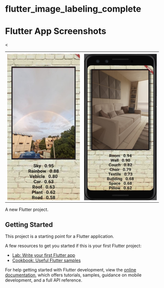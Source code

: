 # flutter_image_labeling_complete

# Flutter App Screenshots
<table>
  <tr>
    <td></td>
     <td></td>
     <
  </tr>
  <tr>
    <td><img src="https://github.com/program333/Image_Labelling_Classification_Flutter_App/blob/main/images/Image_Labelling_flutter%20App2.jpg?raw=true" width=270 height=480></td>
    <td><img src="https://github.com/program333/Image_Labelling_Classification_Flutter_App/blob/main/images/Image_Labelling_flutter%20App.jpg?raw=true" width=270 height=480></td>
   
  </tr>
 </table>

A new Flutter project.

## Getting Started

This project is a starting point for a Flutter application.

A few resources to get you started if this is your first Flutter project:

- [Lab: Write your first Flutter app](https://docs.flutter.dev/get-started/codelab)
- [Cookbook: Useful Flutter samples](https://docs.flutter.dev/cookbook)

For help getting started with Flutter development, view the
[online documentation](https://docs.flutter.dev/), which offers tutorials,
samples, guidance on mobile development, and a full API reference.
